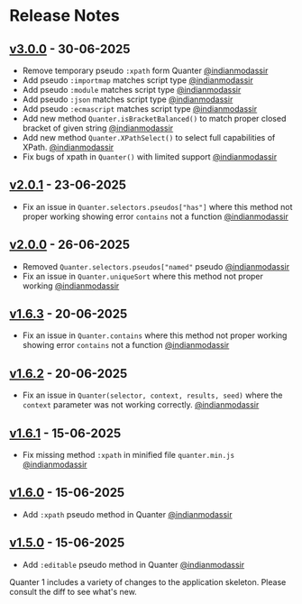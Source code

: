 # Release Notes

## [v3.0.0](https://github.com/jqrony/quanter/compare/v2.0.1...v3.0.0) - 30-06-2025

* Remove temporary pseudo `:xpath` form Quanter [@indianmodassir](https://github.com/indianmodassir)
* Add pseudo `:importmap` matches script type [@indianmodassir](https://github.com/indianmodassir)
* Add pseudo `:module` matches script type [@indianmodassir](https://github.com/indianmodassir)
* Add pseudo `:json` matches script type [@indianmodassir](https://github.com/indianmodassir)
* Add pseudo `:ecmascript` matches script type [@indianmodassir](https://github.com/indianmodassir)
* Add new method `Quanter.isBracketBalanced()` to match proper closed bracket of given string [@indianmodassir](https://github.com/indianmodassir)
* Add new method `Quanter.XPathSelect()` to select full capabilities of XPath. [@indianmodassir](https://github.com/indianmodassir)
* Fix bugs of xpath in `Quanter()` with limited support [@indianmodassir](https://github.com/indianmodassir)

## [v2.0.1](https://github.com/jqrony/quanter/compare/v2.0.0...v2.0.1) - 23-06-2025

* Fix an issue in `Quanter.selectors.pseudos["has"]` where this method not proper working showing error `contains` not a function [@indianmodassir](https://github.com/indianmodassir)

## [v2.0.0](https://github.com/jqrony/quanter/compare/v1.6.2...v2.0.0) - 26-06-2025

* Removed `Quanter.selectors.pseudos["named"` pseudo [@indianmodassir](https://github.com/indianmodassir)
* Fix an issue in `Quanter.uniqueSort` where this method not proper working [@indianmodassir](https://github.com/indianmodassir)

## [v1.6.3](https://github.com/jqrony/quanter/compare/v1.6.2...v1.6.3) - 20-06-2025

* Fix an issue in `Quanter.contains` where this method not proper working showing error `contains` not a function [@indianmodassir](https://github.com/indianmodassir)

## [v1.6.2](https://github.com/jqrony/quanter/compare/v1.6.1...v1.6.2) - 20-06-2025

* Fix an issue in `Quanter(selector, context, results, seed)` where the `context` parameter was not working correctly. [@indianmodassir](https://github.com/indianmodassir)

## [v1.6.1](https://github.com/jqrony/quanter/compare/v1.6.0...v1.6.1) - 15-06-2025

* Fix missing method `:xpath` in minified file `quanter.min.js` [@indianmodassir](https://github.com/indianmodassir)

## [v1.6.0](https://github.com/jqrony/quanter/compare/v1.5.0...v1.6.0) - 15-06-2025

* Add `:xpath` pseudo method in Quanter [@indianmodassir](https://github.com/indianmodassir)

## [v1.5.0](https://github.com/jqrony/quanter/compare/v1.0.4...v1.5.0) - 15-06-2025

* Add `:editable` pseudo method in Quanter [@indianmodassir](https://github.com/indianmodassir)

Quanter 1 includes a variety of changes to the application skeleton. Please consult the diff to see what's new.
